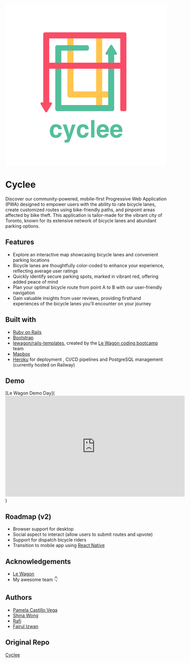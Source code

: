 ![Logo](https://raw.githubusercontent.com/flabroo/cyclee/master/app/assets/images/cyclee-logo.png)
# Cyclee
Discover our community-powered, mobile-first Progressive Web Application (PWA) designed to empower users with the ability to rate bicycle lanes, create customized routes using bike-friendly paths, and pinpoint areas affected by bike theft. This application is tailor-made for the vibrant city of Toronto, known for its extensive network of bicycle lanes and abundant parking options.

## Features

- Explore an interactive map showcasing bicycle lanes and convenient parking locations
- Bicycle lanes are thoughtfully color-coded to enhance your experience, reflecting average user ratings
- Quickly identify secure parking spots, marked in vibrant red, offering added peace of mind
- Plan your optimal bicycle route from point A to B with our user-friendly navigation
- Gain valuable insights from user reviews, providing firsthand experiences of the bicycle lanes you'll encounter on your journey


## Built with

- [Ruby on Rails](https://rubyonrails.org/)
- [Bootstrap](https://getbootstrap.com/)
- [lewagon/rails-templates](https://github.com/lewagon/rails-templates), created by the [Le Wagon coding bootcamp](https://www.lewagon.com) team
- [Mapbox](https://www.mapbox.com/)
- [Heroku](https://www.heroku.com/platform) for deployment , CI/CD pipelines and PostgreSQL management (currently hosted on Railway)


## Demo

[Le Wagon Demo Day](<iframe width="560" height="315" src="https://www.youtube-nocookie.com/embed/spqrQOu3lWI?si=fxWMYLeH3aIz-RsS&amp;start=2085" title="YouTube video player" frameborder="0" allow="accelerometer; autoplay; clipboard-write; encrypted-media; gyroscope; picture-in-picture; web-share" allowfullscreen></iframe>)

<!-- - Order from Search <br/>
<img src="https://media.giphy.com/media/755r9yLs4ZiyCb3jeN/giphy.gif" width="229" height="480"/>
- Order from Template <br/><br/>
<img src="https://media.giphy.com/media/OXAOkrerQe4fGZpSCN/giphy.gif" width="229" height="480"/>
- Order from Low Items <br/><br/>
<img src="https://media.giphy.com/media/m6Djlj3FIhKbIqliBu/giphy.gif" width="229" height="480"/> -->

## Roadmap (v2)

- Browser support for desktop
- Social aspect to interact (allow users to submit routes and upvote)
- Support for dispatch bicycle riders
- Transition to mobile app using [React Native](https://reactnative.dev/)


## Acknowledgements

 - [Le Wagon](https://www.lewagon.com/)
 - My awesome team 👇


## Authors

- [Pamela Castillo Vega](https://github.com/pamcastillovega)
- [Shina Wong](https://github.com/sjw-wsj)
- [Rafi](https://github.com/lionheartSG)
- [Fairul Izwan](https://github.com/flabroo)

## Original Repo

[Cyclee](https://github.com/pamcastillovega/rails-cyclee/)
